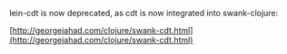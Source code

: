 lein-cdt is now deprecated, as cdt is now integrated into swank-clojure:

[http://georgejahad.com/clojure/swank-cdt.html](http://georgejahad.com/clojure/swank-cdt.html)